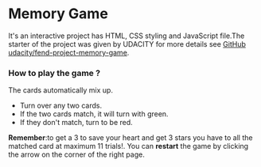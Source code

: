 # Memory Game 

It's an interactive project has HTML, CSS styling and JavaScript file.The starter of the project was given by UDACITY 
for more details see [GitHub udacity/fend-project-memory-game](https://github.com/udacity/fend-project-memory-game).


### How to play the game ?
The cards automatically mix up.
- Turn over any two cards.
- If the two cards match, it will turn with green.
- If they don't match, turn to be red.

**Remember**:to get a 3 to save your heart and get 3 stars you have to all the matched card at maximum 11 trials!.
You can **restart** the game by clicking the arrow on the corner of the right page.


